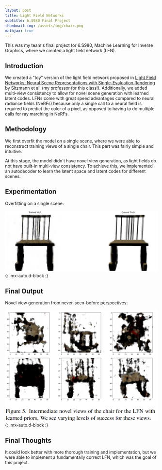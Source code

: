 ```yaml
---
layout: post
title: Light Field Networks
subtitle: 6.S980 Final Project
thumbnail-img: /assets/img/chair.png
mathjax: true
---
```


This was my team's final project for 6.S980, Machine Learning for Inverse Graphics, where we created a light field network (LFN).

## Introduction

We created a "toy" version of the light field network proposed in [Light Field Networks: Neural Scene Representations with
Single-Evaluation Rendering](https://www.vincentsitzmann.com/lfns/) by Sitzmann et al. (my professor for this class!). Additionally, we added multi-view consistency to allow for novel scene generation with learned latent codes. LFNs come with great speed advantages compared to neural radiance fields (NeRFs) because only a single call to a neural field is required to predict the color of a pixel, as opposed to having to do multiple calls for ray marching in NeRFs.

## Methodology

We first overfit the model on a single scene, where we were able to reconstruct training views of a single chair. This part was fairly simple and intuitive.

At this stage, the model didn't have novel view generation, as light fields do not have built-in multi-view consistency. To achieve this, we implemented an autodecoder to learn the latent space and latent codes for different scenes.

## Experimentation

Overfitting on a single scene:

![overfit](/assets/img/chair_overfit.png){: .mx-auto.d-block :}

## Final Output

Novel view generation from never-seen-before perspectives:

![overfit](/assets/img/novel_view_chair.png){: .mx-auto.d-block :}

## Final Thoughts

It could look better with more thorough training and implementation, but we were able to implement a fundamentally correct LFN, which was the goal of this project.
